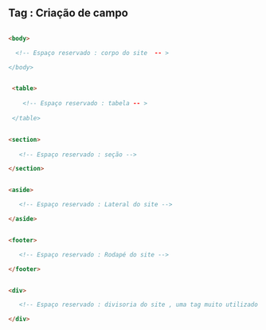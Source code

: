 
## Tag : Criação de campo 

```html

<body>

  <!-- Espaço reservado : corpo do site  -- >

</body>

```

```Html

 <table>
     
    <!-- Espaço reservado : tabela -- >
    
 </table>

```

```Html

<section>
  
   <!-- Espaço reservado : seção -->

</section>

```

```html 

<aside>

   <!-- Espaço reservado : Lateral do site -->

</aside>

```

```html 

<footer>

   <!-- Espaço reservado : Rodapé do site -->

</footer>

```

```html

<div>

   <!-- Espaço reservado : divisoria do site , uma tag muito utilizado pelos programadores  -->

</div>

